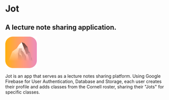 # Jot
## A lecture note sharing application.

<img src= "https://github.com/mathewscullin/Jot/blob/master/Icon and Screenshots/icon.png" width = "100">


Jot is an app that serves as a lecture notes sharing platform. Using Google Firebase for User Authentication, Database and Storage, each user creates their profile and adds classes from the Cornell roster, sharing their "Jots" for specific classes.
